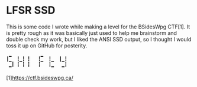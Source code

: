 LFSR SSD
========

This is some code I wrote while making a level for the BSidesWpg CTF[1]. It is pretty rough as it was basically just used to help me brainstorm and double check my work, but I liked the ANSI SSD output, so I thought I would toss it up on GitHub for posterity.

```
╻━  ╻ ╻ ╻   ╻━  ╻   ╻ ╻
╹━╻ ╏━╏ ╏   ╏━  ╏━  ╹━╏
 ━╹ ╹ ╹ ╹   ╹   ╹━   ━╹
```

[1]https://ctf.bsideswpg.ca/
